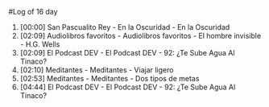 #Log of 16 day

1. [00:00] San Pascualito Rey - En la Oscuridad - En la Oscuridad
1. [02:09] Audiolibros favoritos - Audiolibros favoritos - El hombre invisible - H.G. Wells
1. [02:09] El Podcast DEV - El Podcast DEV - 92: ¿Te Sube Agua Al Tinaco?
1. [02:10] Meditantes - Meditantes - Viajar ligero
1. [02:53] Meditantes - Meditantes - Dos tipos de metas
1. [04:44] El Podcast DEV - El Podcast DEV - 92: ¿Te Sube Agua Al Tinaco?
